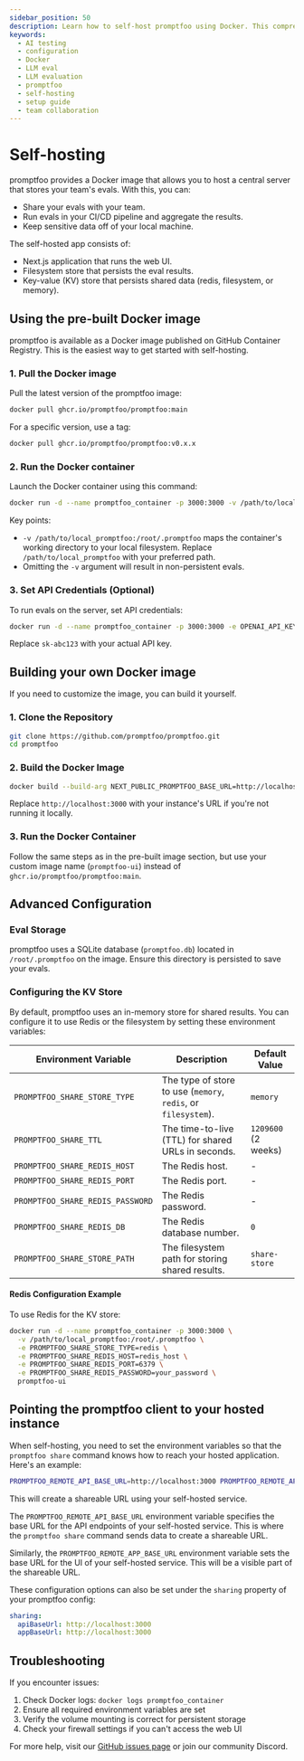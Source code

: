 ```yaml
---
sidebar_position: 50
description: Learn how to self-host promptfoo using Docker. This comprehensive guide walks you through setup, configuration, and troubleshooting for your own instance.
keywords:
  - AI testing
  - configuration
  - Docker
  - LLM eval
  - LLM evaluation
  - promptfoo
  - self-hosting
  - setup guide
  - team collaboration
---
```


# Self-hosting

promptfoo provides a Docker image that allows you to host a central server that stores your team's evals. With this, you can:

- Share your evals with your team.
- Run evals in your CI/CD pipeline and aggregate the results.
- Keep sensitive data off of your local machine.

The self-hosted app consists of:

- Next.js application that runs the web UI.
- Filesystem store that persists the eval results.
- Key-value (KV) store that persists shared data (redis, filesystem, or memory).

## Using the pre-built Docker image

promptfoo is available as a Docker image published on GitHub Container Registry. This is the easiest way to get started with self-hosting.

### 1. Pull the Docker image

Pull the latest version of the promptfoo image:

```bash
docker pull ghcr.io/promptfoo/promptfoo:main
```

For a specific version, use a tag:

```bash
docker pull ghcr.io/promptfoo/promptfoo:v0.x.x
```

### 2. Run the Docker container

Launch the Docker container using this command:

```bash
docker run -d --name promptfoo_container -p 3000:3000 -v /path/to/local_promptfoo:/root/.promptfoo ghcr.io/promptfoo/promptfoo:main
```

Key points:

- `-v /path/to/local_promptfoo:/root/.promptfoo` maps the container's working directory to your local filesystem. Replace `/path/to/local_promptfoo` with your preferred path.
- Omitting the `-v` argument will result in non-persistent evals.

### 3. Set API Credentials (Optional)

To run evals on the server, set API credentials:

```bash
docker run -d --name promptfoo_container -p 3000:3000 -e OPENAI_API_KEY=sk-abc123 ghcr.io/promptfoo/promptfoo:main
```

Replace `sk-abc123` with your actual API key.

## Building your own Docker image

If you need to customize the image, you can build it yourself.

### 1. Clone the Repository

```sh
git clone https://github.com/promptfoo/promptfoo.git
cd promptfoo
```

### 2. Build the Docker Image

```sh
docker build --build-arg NEXT_PUBLIC_PROMPTFOO_BASE_URL=http://localhost:3000 -t promptfoo-ui .
```

Replace `http://localhost:3000` with your instance's URL if you're not running it locally.

### 3. Run the Docker Container

Follow the same steps as in the pre-built image section, but use your custom image name (`promptfoo-ui`) instead of `ghcr.io/promptfoo/promptfoo:main`.

## Advanced Configuration

### Eval Storage

promptfoo uses a SQLite database (`promptfoo.db`) located in `/root/.promptfoo` on the image. Ensure this directory is persisted to save your evals.

### Configuring the KV Store

By default, promptfoo uses an in-memory store for shared results. You can configure it to use Redis or the filesystem by setting these environment variables:

| Environment Variable             | Description                                                    | Default Value       |
| -------------------------------- | -------------------------------------------------------------- | ------------------- |
| `PROMPTFOO_SHARE_STORE_TYPE`     | The type of store to use (`memory`, `redis`, or `filesystem`). | `memory`            |
| `PROMPTFOO_SHARE_TTL`            | The time-to-live (TTL) for shared URLs in seconds.             | `1209600` (2 weeks) |
| `PROMPTFOO_SHARE_REDIS_HOST`     | The Redis host.                                                | -                   |
| `PROMPTFOO_SHARE_REDIS_PORT`     | The Redis port.                                                | -                   |
| `PROMPTFOO_SHARE_REDIS_PASSWORD` | The Redis password.                                            | -                   |
| `PROMPTFOO_SHARE_REDIS_DB`       | The Redis database number.                                     | `0`                 |
| `PROMPTFOO_SHARE_STORE_PATH`     | The filesystem path for storing shared results.                | `share-store`       |

#### Redis Configuration Example

To use Redis for the KV store:

```sh
docker run -d --name promptfoo_container -p 3000:3000 \
  -v /path/to/local_promptfoo:/root/.promptfoo \
  -e PROMPTFOO_SHARE_STORE_TYPE=redis \
  -e PROMPTFOO_SHARE_REDIS_HOST=redis_host \
  -e PROMPTFOO_SHARE_REDIS_PORT=6379 \
  -e PROMPTFOO_SHARE_REDIS_PASSWORD=your_password \
  promptfoo-ui
```

## Pointing the promptfoo client to your hosted instance

When self-hosting, you need to set the environment variables so that the `promptfoo share` command knows how to reach your hosted application. Here's an example:

```sh
PROMPTFOO_REMOTE_API_BASE_URL=http://localhost:3000 PROMPTFOO_REMOTE_APP_BASE_URL=http://localhost:3000 promptfoo share -y
```

This will create a shareable URL using your self-hosted service.

The `PROMPTFOO_REMOTE_API_BASE_URL` environment variable specifies the base URL for the API endpoints of your self-hosted service. This is where the `promptfoo share` command sends data to create a shareable URL.

Similarly, the `PROMPTFOO_REMOTE_APP_BASE_URL` environment variable sets the base URL for the UI of your self-hosted service. This will be a visible part of the shareable URL.

These configuration options can also be set under the `sharing` property of your promptfoo config:

```yaml
sharing:
  apiBaseUrl: http://localhost:3000
  appBaseUrl: http://localhost:3000
```

## Troubleshooting

If you encounter issues:

1. Check Docker logs: `docker logs promptfoo_container`
2. Ensure all required environment variables are set
3. Verify the volume mounting is correct for persistent storage
4. Check your firewall settings if you can't access the web UI

For more help, visit our [GitHub issues page](https://github.com/promptfoo/promptfoo/issues) or join our community Discord.
